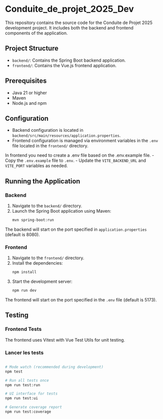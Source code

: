 # Conduite_de_projet_2O25_Dev

This repository contains the source code for the Conduite de Projet 2025 development project. It includes both the backend and frontend components of the application.

## Project Structure

- `backend/`: Contains the Spring Boot backend application.
- `frontend/`: Contains the Vue.js frontend application.

## Prerequisites

- Java 21 or higher
- Maven
- Node.js and npm

## Configuration

- Backend configuration is located in `backend/src/main/resources/application.properties`.
- Frontend configuration is managed via environment variables in the `.env` file located in the `frontend/` directory.

In frontend you need to create a .env file based on the .env.example file.
    - Copy the `.env.example` file to `.env`.
    - Update the `VITE_BACKEND_URL` and `VITE_PORT` variables as needed.

## Running the Application

### Backend
1. Navigate to the `backend/` directory.
2. Launch the Spring Boot application using Maven:
   ```bash
   mvn spring-boot:run
   ```

The backend will start on the port specified in `application.properties` (default is 8080).

### Frontend
1. Navigate to the `frontend/` directory.
2. Install the dependencies:
   ```bash
   npm install
   ```
3. Start the development server:
   ```bash
   npm run dev
   ```
The frontend will start on the port specified in the `.env` file (default is 5173).

## Testing

### Frontend Tests

The frontend uses Vitest with Vue Test Utils for unit testing.

### Lancer les tests

```bash

# Mode watch (recommended during development)
npm test

# Run all tests once
npm run test:run

# UI interface for tests
npm run test:ui

# Generate coverage report
npm run test:coverage
```
